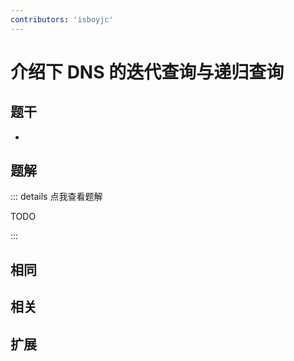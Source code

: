 ```yaml
---
contributors: 'isboyjc'
---
```


# 介绍下 DNS 的迭代查询与递归查询


## 题干

- 



## 题解

::: details 点我查看题解

  TODO

:::



## 相同


## 相关


## 扩展

